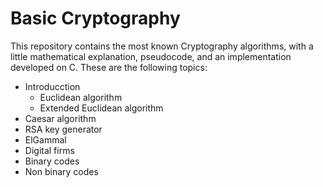 # Basic Cryptography

This repository contains the most known Cryptography algorithms, with a little mathematical explanation, pseudocode, and an implementation developed on C.
These are the following topics:
* Introducction
  * Euclidean algorithm
  * Extended Euclidean algorithm
* Caesar algorithm 
* RSA key generator
* ElGammal 
* Digital firms
* Binary codes
* Non binary codes
